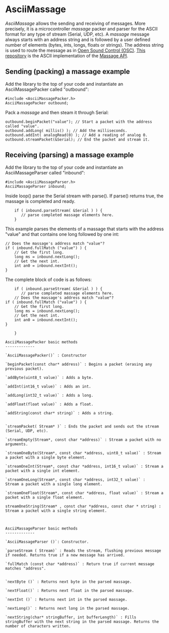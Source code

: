 # AsciiMassage

*AsciiMassage* allows the sending and receiving of messages. 
More precisely, it is a microcontroller *massage* packer and parser for the ASCII format for any type of stream (Serial, UDP, etc).  A *massage* message always starts with an address string and is followed by a user defined number of elements (bytes, ints, longs, floats or strings).  The address string is used to route the message as in [Open Sound Control (OSC)](http://opensoundcontrol.org/introduction-osc).
[This repository](https://github.com/SofaPirate/AsciiMassage) is the ASCII implementation of the [Massage API](https://github.com/SofaPirate/Massenger).

Sending (packing) a massage example
-------------------------------------

Add the library to the top of your code and instantiate an AsciiMassagePacker called "outbound":
```
#include <AsciiMassagePacker.h>
AsciiMassagePacker outbound;
```

Pack a *massage* and then steam it through Serial:
```
outbound.beginPacket("value"); // Start a packet with the address called "value".
outbound.addLong( millis() ); // Add the milliseconds.
outbound.addInt( analogRead(0) ); // Add a reading of analog 0.
outbound.streamPacket(&Serial); // End the packet and stream it.
```

Receiving (parsing) a massage example
---------------------------------------

Add the library to the top of your code and instantiate an AsciiMassageParser called "inbound":
```
#include <AsciiMassageParser.h>
AsciiMassageParser inbound;
```
Inside loop() parse the Serial stream with parse(). If parse() returns true, the massage is completed and ready.
```
    if ( inbound.parseStream( &Serial ) ) {
       // parse completed massage elements here.
    }
```

This example parses the elements of a  massage that starts with the address "value" and that contains one long followed by one int:
```
// Does the massage's address match "value"?
if ( inbound.fullMatch ("value") ) {
    // Get the first long.
    long ms = inbound.nextLong();
    // Get the next int.
    int an0 = inbound.nextInt();
}
```

The complete block of code is as follows:
```
    if ( inbound.parseStream( &Serial ) ) {
       // parse completed massage elements here.
    // Does the massage's address match "value"?
if ( inbound.fullMatch ("value") ) {
    // Get the first long.
    long ms = inbound.nextLong();
    // Get the next int.
    int an0 = inbound.nextInt();
}

    }

AsciiMassagePacker basic methods
-------------

`AsciiMassagePacker()` : Constructor

`beginPacket(const char* address)` : Begins a packet (erasing any previous packet).

`addByte(uint8_t value)` : Adds a byte.

`addInt(int16_t value)` : Adds an int.

`addLong(int32_t value)` : Adds a long.

`addFloat(float value)` : Adds a float.

`addString(const char* string)` : Adds a string.


`streamPacket( Stream* )` : Ends the packet and sends out the stream (Serial, UDP, etc).

`streamEmpty(Stream*, const char *address)` : Stream a packet with no arguments.
  
`streamOneByte(Stream*, const char *address, uint8_t value)` : Stream a packet with a single byte element.

`streamOneInt(Stream*, const char *address, int16_t value)` : Stream a packet with a single int element.

`streamOneLong(Stream*, const char *address, int32_t value)` :   Stream a packet with a single long element.

`streamOneFloat(Stream*, const char *address, float value)` : Stream a packet with a single float element.

streamOneString(Stream* , const char *address, const char * string) : Stream a packet with a single string element.



AsciiMassageParser basic methods
-------------

`AsciiMassageParser ()`: Constructor.
 
`parseStream ( Stream)` : Reads the stream, flushing previous message if needed. Returns true if a new message has arrived. 
 
`fullMatch (const char *address)` : Return true if current message matches "address".
 
 
`nextByte ()` : Returns next byte in the parsed massage.

`nextFloat()` : Returns next float in the parsed massage.

`nextInt ()` : Returns next int in the parsed massage.

`nextLong()` : Returns next long in the parsed massage.
 
`nextString(char* stringBuffer, int bufferLength)` : Fills stringBuffer with the next string in the parsed massage. Returns the number of characters written.




